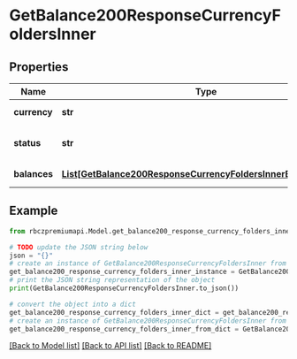 # GetBalance200ResponseCurrencyFoldersInner


## Properties

Name | Type | Description | Notes
------------ | ------------- | ------------- | -------------
**currency** | **str** | The currency of the currency folder | 
**status** | **str** | The status of the currency folder (CATALOG: CURRENCYFOLDERSTATUS) | 
**balances** | [**List[GetBalance200ResponseCurrencyFoldersInnerBalancesInner]**](GetBalance200ResponseCurrencyFoldersInnerBalancesInner.md) | the balances of the currencyFolder | [optional] 

## Example

```python
from rbczpremiumapi.Model.get_balance200_response_currency_folders_inner import GetBalance200ResponseCurrencyFoldersInner

# TODO update the JSON string below
json = "{}"
# create an instance of GetBalance200ResponseCurrencyFoldersInner from a JSON string
get_balance200_response_currency_folders_inner_instance = GetBalance200ResponseCurrencyFoldersInner.from_json(json)
# print the JSON string representation of the object
print(GetBalance200ResponseCurrencyFoldersInner.to_json())

# convert the object into a dict
get_balance200_response_currency_folders_inner_dict = get_balance200_response_currency_folders_inner_instance.to_dict()
# create an instance of GetBalance200ResponseCurrencyFoldersInner from a dict
get_balance200_response_currency_folders_inner_from_dict = GetBalance200ResponseCurrencyFoldersInner.from_dict(get_balance200_response_currency_folders_inner_dict)
```
[[Back to Model list]](../README.md#documentation-for-models) [[Back to API list]](../README.md#documentation-for-api-endpoints) [[Back to README]](../README.md)


